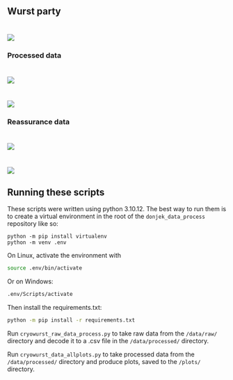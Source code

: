 ## Wurst party
# ![](https://github.com/lisa-craw/donjek_data_process/blob/main/wurst_tanzen.gif)

### Processed data

# ![](https://github.com/lisa-craw/donjek_data_process/blob/main/plots/wurst_pressure.png)

# ![](https://github.com/lisa-craw/donjek_data_process/blob/main/plots/temp_curves_together.png)

### Reassurance data

# ![](https://github.com/lisa-craw/donjek_data_process/blob/main/plots/logger_voltage.png)

# ![](https://github.com/lisa-craw/donjek_data_process/blob/main/plots/wurst_voltage.png)


## Running these scripts

These scripts were written using python 3.10.12.
The best way to run them is to create a virtual environment in the root of the `donjek_data_process` repository like so:

```bashs
python -m pip install virtualenv
python -m venv .env
```

On Linux, activate the environment with 

```bash
source .env/bin/activate
```

Or on Windows:

```bash
.env/Scripts/activate
```

Then install the requirements.txt:
```bash
python -m pip install -r requirements.txt
```

Run `cryowurst_raw_data_process.py` to take raw data from the `/data/raw/` directory and decode it to a .csv file in the `/data/processed/` directory.

Run `cryowurst_data_allplots.py` to take processed data from the `/data/processed/` directory and produce plots, saved to the `/plots/` directory.
